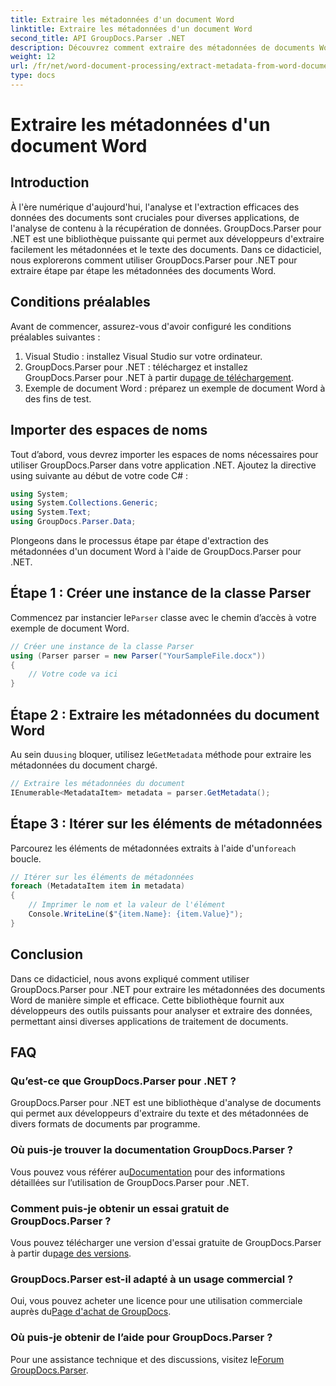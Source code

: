 ```yaml
---
title: Extraire les métadonnées d'un document Word
linktitle: Extraire les métadonnées d'un document Word
second_title: API GroupDocs.Parser .NET
description: Découvrez comment extraire des métadonnées de documents Word à l'aide de GroupDocs.Parser pour .NET. Étapes simples pour analyser et récupérer les informations du document.
weight: 12
url: /fr/net/word-document-processing/extract-metadata-from-word-document/
type: docs
---
```

# Extraire les métadonnées d'un document Word

## Introduction
À l'ère numérique d'aujourd'hui, l'analyse et l'extraction efficaces des données des documents sont cruciales pour diverses applications, de l'analyse de contenu à la récupération de données. GroupDocs.Parser pour .NET est une bibliothèque puissante qui permet aux développeurs d'extraire facilement les métadonnées et le texte des documents. Dans ce didacticiel, nous explorerons comment utiliser GroupDocs.Parser pour .NET pour extraire étape par étape les métadonnées des documents Word.
## Conditions préalables
Avant de commencer, assurez-vous d'avoir configuré les conditions préalables suivantes :
1. Visual Studio : installez Visual Studio sur votre ordinateur.
2.  GroupDocs.Parser pour .NET : téléchargez et installez GroupDocs.Parser pour .NET à partir du[page de téléchargement](https://releases.groupdocs.com/parser/net/).
3. Exemple de document Word : préparez un exemple de document Word à des fins de test.
## Importer des espaces de noms
Tout d’abord, vous devrez importer les espaces de noms nécessaires pour utiliser GroupDocs.Parser dans votre application .NET. Ajoutez la directive using suivante au début de votre code C# :
```csharp
using System;
using System.Collections.Generic;
using System.Text;
using GroupDocs.Parser.Data;
```
Plongeons dans le processus étape par étape d'extraction des métadonnées d'un document Word à l'aide de GroupDocs.Parser pour .NET.
## Étape 1 : Créer une instance de la classe Parser
 Commencez par instancier le`Parser` classe avec le chemin d’accès à votre exemple de document Word.
```csharp
// Créer une instance de la classe Parser
using (Parser parser = new Parser("YourSampleFile.docx"))
{
    // Votre code va ici
}
```
## Étape 2 : Extraire les métadonnées du document Word
 Au sein du`using` bloquer, utilisez le`GetMetadata` méthode pour extraire les métadonnées du document chargé.
```csharp
// Extraire les métadonnées du document
IEnumerable<MetadataItem> metadata = parser.GetMetadata();
```
## Étape 3 : Itérer sur les éléments de métadonnées
 Parcourez les éléments de métadonnées extraits à l'aide d'un`foreach` boucle.
```csharp
// Itérer sur les éléments de métadonnées
foreach (MetadataItem item in metadata)
{
    // Imprimer le nom et la valeur de l'élément
    Console.WriteLine($"{item.Name}: {item.Value}");
}
```
## Conclusion
Dans ce didacticiel, nous avons expliqué comment utiliser GroupDocs.Parser pour .NET pour extraire les métadonnées des documents Word de manière simple et efficace. Cette bibliothèque fournit aux développeurs des outils puissants pour analyser et extraire des données, permettant ainsi diverses applications de traitement de documents.

## FAQ
### Qu’est-ce que GroupDocs.Parser pour .NET ?
GroupDocs.Parser pour .NET est une bibliothèque d'analyse de documents qui permet aux développeurs d'extraire du texte et des métadonnées de divers formats de documents par programme.
### Où puis-je trouver la documentation GroupDocs.Parser ?
 Vous pouvez vous référer au[Documentation](https://tutorials.groupdocs.com/parser/net/) pour des informations détaillées sur l’utilisation de GroupDocs.Parser pour .NET.
### Comment puis-je obtenir un essai gratuit de GroupDocs.Parser ?
 Vous pouvez télécharger une version d'essai gratuite de GroupDocs.Parser à partir du[page des versions](https://releases.groupdocs.com/).
### GroupDocs.Parser est-il adapté à un usage commercial ?
 Oui, vous pouvez acheter une licence pour une utilisation commerciale auprès du[Page d'achat de GroupDocs](https://purchase.groupdocs.com/buy).
### Où puis-je obtenir de l’aide pour GroupDocs.Parser ?
 Pour une assistance technique et des discussions, visitez le[Forum GroupDocs.Parser](https://forum.groupdocs.com/c/parser/17).